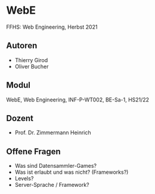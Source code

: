 # WebE
FFHS: Web Engineering, Herbst 2021

## Autoren

* Thierry Girod
* Oliver Bucher

## Modul

WebE, Web Engineering, INF-P-WT002, BE-Sa-1, HS21/22

## Dozent

* Prof. Dr. Zimmermann Heinrich

## Offene Fragen

* Was sind Datensammler-Games?
* Was ist erlaubt und was nicht? (Frameworks?)
* Levels?
* Server-Sprache / Framework?
